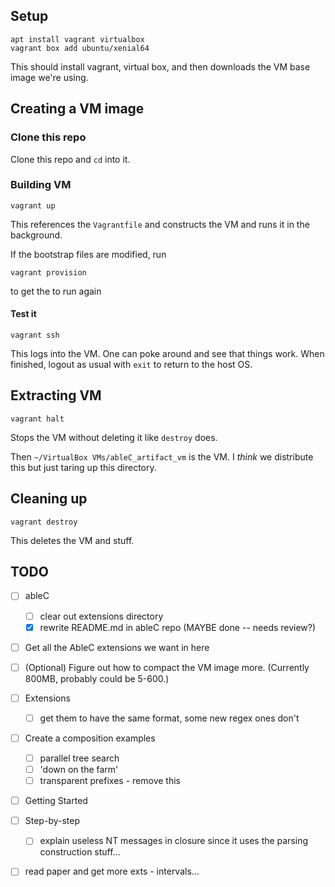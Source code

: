 Setup
-----

```
apt install vagrant virtualbox
vagrant box add ubuntu/xenial64
```

This should install vagrant, virtual box, and then downloads the VM base image we're using.

Creating a  VM image
--------------------

### Clone this repo
Clone this repo and `cd` into it.

### Building VM
```
vagrant up
```
This references the `Vagrantfile` and constructs the VM and runs it in the background.

If the bootstrap files are modified, run
```
vagrant provision
```
to get the to run again

#### Test it
```
vagrant ssh
```
This logs into the VM.  One can poke around and see that things work.  When finished, logout as usual with `exit` to return to the host OS.


Extracting VM
-------------
```
vagrant halt
```

Stops the VM without deleting it like `destroy` does.

Then `~/VirtualBox VMs/ableC_artifact_vm` is the VM. I *think* we distribute this but just taring up this directory.


Cleaning up
-----------
```
vagrant destroy
```
This deletes the VM and stuff.



TODO
----
* [ ] ableC
  * [ ] clear out extensions directory
  * [X] rewrite README.md in ableC repo (MAYBE done -- needs review?)

* [ ] Get all the AbleC extensions we want in here

* [ ] (Optional) Figure out how to compact the VM image more. (Currently 800MB, probably could be 5-600.)

* [ ] Extensions
  * [ ] get them to have the same format, some new regex ones don't

* [ ] Create a composition examples
  * [ ] parallel tree search
  * [ ] 'down on the farm'
  * [ ] transparent prefixes - remove this

* [ ] Getting Started

* [ ] Step-by-step
  * [ ] explain useless NT messages in closure since it uses the
        parsing construction stuff...

* [ ] read paper and get more exts - intervals...
